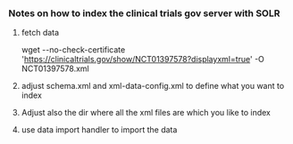 

### Notes on how to index the clinical trials gov server with SOLR 

1) fetch data 

    wget --no-check-certificate 'https://clinicaltrials.gov/show/NCT01397578?displayxml=true' -O NCT01397578.xml 

2) adjust schema.xml and xml-data-config.xml to 
  define what you want to index 

3) Adjust also the dir where all the xml files are which you like to index 

4) use data import handler to import  the data 



